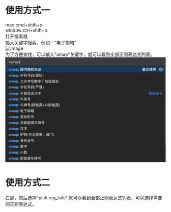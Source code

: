 # 使用方式一
mac:cmd+shift+p.  
window:ctri+shift+p.  
打开搜素框  
输入关键字搜索，例如："电子邮箱"  
![image](https://user-images.githubusercontent.com/8264787/146726350-58166bf9-7f7f-4685-86aa-f055d0c0b914.png)  
为了方便查找，可以输入"amap"关键字，就可以看到全部正则表达式列表。  
![image](./asserts/type_amap.png)  



# 使用方式二
右键，然后选择"pick reg_rule",就可以看到全部正则表达式列表，可以选择需要的正则表达式。


